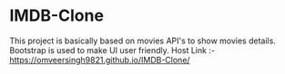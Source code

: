 # IMDB-Clone
This project is basically based on movies API's to show movies details.
Bootstrap is used to make UI user friendly.
Host Link :- https://omveersingh9821.github.io/IMDB-Clone/
